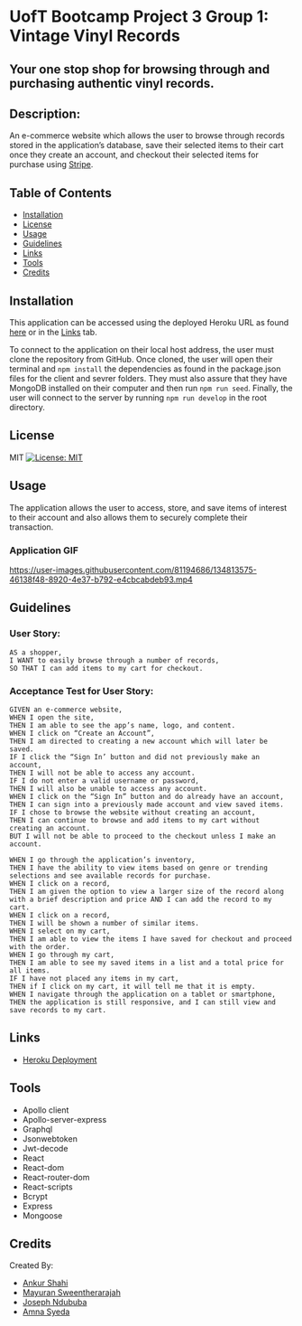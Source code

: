 # UofT Bootcamp Project 3 Group 1: Vintage Vinyl Records
## Your one stop shop for browsing through and purchasing authentic vinyl records. 

## Description: 
An e-commerce website which allows the user to browse through records stored in the application’s database, save their selected items to their cart once they create an account, and checkout their selected items for purchase using [Stripe](https://stripe.com/en-ca/). 

## Table of Contents
* [Installation](#installation)
* [License](#license)
* [Usage](#usage)
* [Guidelines](#guidelines)
* [Links](#links)
* [Tools](#tools)
* [Credits](#credits)


## Installation
This application can be accessed using the deployed Heroku URL as found [here]( https://vintage-vinyls.herokuapp.com/) or in the [Links](#links) tab. 

To connect to the application on their local host address, the user must clone the repository from GitHub. Once cloned, the user will open their terminal and `npm install` the dependencies as found in the package.json files for the client and sevrer folders. They must also assure that they have MongoDB installed on their computer and then run `npm run seed`. Finally, the user will connect to the server by running `npm run develop` in the root directory. 

## License
MIT [![License: MIT](https://img.shields.io/badge/License-MIT-yellow.svg)](https://opensource.org/licenses/MIT)  

## Usage
The application allows the user to access, store, and save items of interest to their account and also allows them to securely complete their transaction. 

### Application GIF

https://user-images.githubusercontent.com/81194686/134813575-46138f48-8920-4e37-b792-e4cbcabdeb93.mp4

## Guidelines 
### User Story:
```
AS a shopper,
I WANT to easily browse through a number of records, 
SO THAT I can add items to my cart for checkout.
```
### Acceptance Test for User Story: 
```
GIVEN an e-commerce website, 
WHEN I open the site,
THEN I am able to see the app’s name, logo, and content. 
WHEN I click on “Create an Account”,
THEN I am directed to creating a new account which will later be saved. 
IF I click the “Sign In’ button and did not previously make an account, 
THEN I will not be able to access any account. 
IF I do not enter a valid username or password,
THEN I will also be unable to access any account. 
WHEN I click on the “Sign In” button and do already have an account, 
THEN I can sign into a previously made account and view saved items. 
IF I chose to browse the website without creating an account, 
THEN I can continue to browse and add items to my cart without creating an account. 
BUT I will not be able to proceed to the checkout unless I make an account. 

WHEN I go through the application’s inventory, 
THEN I have the ability to view items based on genre or trending selections and see available records for purchase. 
WHEN I click on a record, 
THEN I am given the option to view a larger size of the record along with a brief description and price AND I can add the record to my cart.
WHEN I click on a record, 
THEN I will be shown a number of similar items. 
WHEN I select on my cart, 
THEN I am able to view the items I have saved for checkout and proceed with the order. 
WHEN I go through my cart,
THEN I am able to see my saved items in a list and a total price for all items.
IF I have not placed any items in my cart,
THEN if I click on my cart, it will tell me that it is empty. 
WHEN I navigate through the application on a tablet or smartphone,              
THEN the application is still responsive, and I can still view and save records to my cart.
 ```

## Links
*	[Heroku Deployment]( https://vintage-vinyls.herokuapp.com/)


## Tools
*	Apollo client
*	Apollo-server-express
*	Graphql
*	Jsonwebtoken
*	Jwt-decode
*	React
*	React-dom
*	React-router-dom
*	React-scripts
*	Bcrypt
*	Express
*	Mongoose

## Credits
Created By:
 * [Ankur Shahi](https://github.com/ankurshahi80/)
 * [Mayuran Sweentherarajah](https://github.com/mayuranswee23/)
 * [Joseph Ndububa](https://github.com/josephn90/)
 * [Amna Syeda](https://github.com/amnasyeda/)
